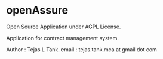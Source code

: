 openAssure
==========

Open Source Application under AGPL License.

Application for contract management system.

Author : 
Tejas L Tank.
email : tejas.tank.mca at gmail dot com
